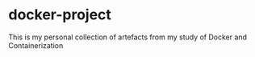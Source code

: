 # docker-project

This is my personal collection of artefacts from my study of Docker and Containerization